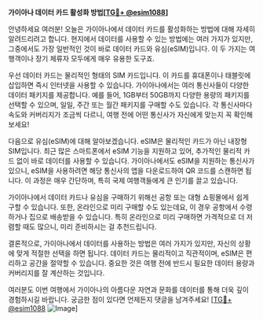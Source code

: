 **가이아나 데이터 카드 활성화 방법[[TG💪+ @esim1088](https://t.me/s/esim1088)]**

안녕하세요 여러분! 오늘은 가이아나에서 데이터 카드를 활성화하는 방법에 대해 자세히 알려드리려고 합니다. 현지에서 데이터를 사용할 수 있는 방법에는 여러 가지가 있지만, 그중에서도 가장 일반적인 것이 바로 데이터 카드와 유심(eSIM)입니다. 이 두 가지는 여행객이나 장기 체류자 모두에게 매우 유용한 도구죠.

우선 데이터 카드는 물리적인 형태의 SIM 카드입니다. 이 카드를 휴대폰이나 태블릿에 삽입하면 즉시 인터넷을 사용할 수 있습니다. 가이아나에서는 여러 통신사들이 다양한 데이터 패키지를 제공합니다. 예를 들어, 1GB부터 50GB까지 다양한 용량의 패키지를 선택할 수 있으며, 일일, 주간 또는 월간 패키지를 구매할 수도 있습니다. 각 통신사마다 속도와 커버리지가 조금씩 다르니, 여행 전에 어떤 통신사가 자신에게 맞는지 꼭 확인해 보세요!

다음으로 유심(eSIM)에 대해 알아보겠습니다. eSIM은 물리적인 카드가 아닌 내장형 SIM입니다. 최근 많은 스마트폰에서 eSIM 기능을 지원하고 있어, 추가적인 물리적 카드 없이 바로 데이터를 사용할 수 있습니다. 가이아나에서도 eSIM을 지원하는 통신사가 있으니, eSIM을 사용하려면 해당 통신사의 앱을 다운로드하여 QR 코드를 스캔하면 됩니다. 이 과정은 매우 간단하며, 특히 국제 여행객들에게 큰 인기를 끌고 있습니다.

가이아나에서 데이터 카드나 유심을 구매하기 위해선 공항 또는 대형 쇼핑몰에서 쉽게 구할 수 있습니다. 또한, 온라인으로 미리 구매할 수도 있는데요, 이 경우 공항에서 수령하거나 집으로 배송받을 수 있습니다. 특히 온라인으로 미리 구매하면 가격적으로 더 저렴할 때도 많으니, 미리 준비하시는 걸 추천드립니다.

결론적으로, 가이아나에서 데이터를 사용하는 방법은 여러 가지가 있지만, 자신의 상황에 맞게 적절한 선택을 하면 됩니다. 데이터 카드는 물리적이고 직관적이며, eSIM은 편리하고 공간을 절약할 수 있습니다. 중요한 것은 여행 전에 반드시 필요한 데이터 용량과 커버리지를 잘 계산하는 것입니다.

여러분도 이번 여행에서 가이아나의 아름다운 자연과 문화를 데이터를 통해 더욱 깊이 경험하시길 바랍니다. 궁금한 점이 있다면 언제든지 댓글을 남겨주세요! [[TG💪+ @esim1088](https://t.me/s/esim1088) ![Image](https://i.postimg.cc/Y0z9fWf4/image.png)]